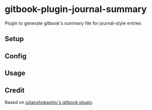 # gitbook-plugin-journal-summary
Plugin to generate gitbook's summary file for journal-style entries

## Setup

## Config

## Usage

## Credit

Based on [julianxhokaxhiu's gitbook plugin](https://github.com/julianxhokaxhiu/gitbook-plugin-summary).
